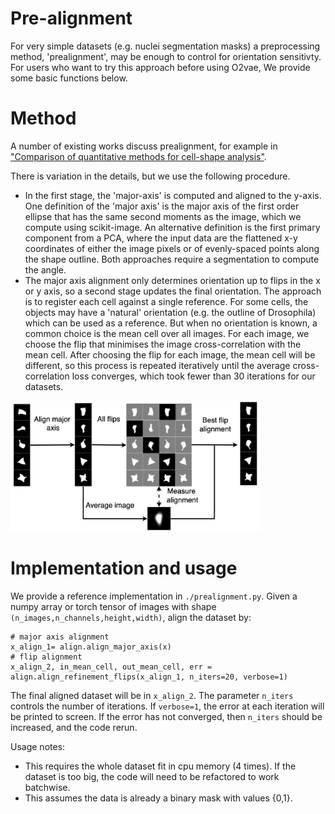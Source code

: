 # Pre-alignment 

For very simple datasets (e.g. nuclei segmentation masks) a preprocessing method, 'prealignment', may be enough to control for orientation sensitivty. For users who want to try this approach before using O2vae, We provide some basic functions below.  
# Method
A number of existing works discuss prealignment, for example in ["Comparison of quantitative methods for cell-shape analysis"](https://onlinelibrary.wiley.com/doi/full/10.1111/j.1365-2818.2007.01799.x).

There is variation in the details, but we use the following procedure. 
- In the first stage, the 'major-axis' is computed and aligned to the y-axis. One definition of the 'major axis' is the major axis of the first order ellipse that has the same second moments as the image, which we compute using scikit-image. An alternative definition is the first primary component from a PCA, where the input data are the flattened x-y coordinates of either the image pixels or of evenly-spaced points along the shape outline. Both approaches require a segmentation to compute the angle.
- The major axis alignment only determines orientation up to flips in the x or y axis, so a second stage updates the final orientation. The approach is to register each cell against a single reference. For some cells, the objects may have a 'natural' orientation (e.g. the outline of Drosophila) which can be used as a reference. But when no orientation is known, a common choice is the mean cell over all images. For each image, we choose the flip that minimises the image cross-correlation with the mean cell. After choosing the flip for each image, the mean cell will be different, so this process is repeated iteratively until the average cross-correlation loss converges, which took fewer than 30 iterations for our datasets. 

<img src="../assets/prealignment-graphic.png" alt="drawing" width="400"/>


# Implementation and usage 
We provide a reference implementation in `./prealignment.py`. Given a numpy array or torch tensor of images with shape `(n_images,n_channels,height,width)`, align the dataset by:

```
# major axis alignment
x_align_1= align.align_major_axis(x)
# flip alignment
x_align_2, in_mean_cell, out_mean_cell, err = align.align_refinement_flips(x_align_1, n_iters=20, verbose=1)
```
The final aligned dataset will be in `x_align_2`. The parameter `n_iters` controls the number of iterations. If `verbose=1`, the error at each iteration will be printed to screen. If the error has not converged, then `n_iters` should be increased, and the code rerun. 

Usage notes: 
- This requires the whole dataset fit in cpu memory (4 times). If the dataset is too big, the code will need to be refactored to work batchwise.
- This assumes the data is already a binary mask with values {0,1}.

